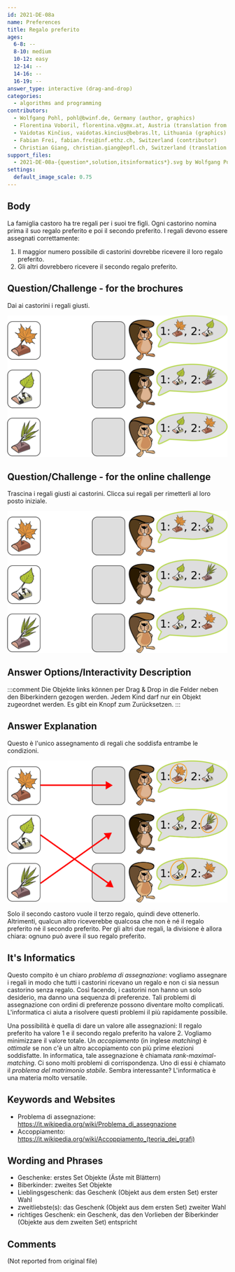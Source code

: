 ```yaml
---
id: 2021-DE-08a
name: Preferences
title: Regalo preferito
ages:
  6-8: --
  8-10: medium
  10-12: easy
  12-14: --
  14-16: --
  16-19: --
answer_type: interactive (drag-and-drop)
categories:
  - algorithms and programming
contributors:
  - Wolfgang Pohl, pohl@bwinf.de, Germany (author, graphics)
  - Florentina Voboril, florentina.v@gmx.at, Austria (translation from English into German, graphics)
  - Vaidotas Kinčius, vaidotas.kincius@bebras.lt, Lithuania (graphics)
  - Fabian Frei, fabian.frei@inf.ethz.ch, Switzerland (contributor)
  - Christian Giang, christian.giang@epfl.ch, Switzerland (translation from German into Italian) 
support_files:
  - 2021-DE-08a-{question*,solution,itsinformatics*}.svg by Wolfgang Pohl, originals by Vaidotas Kinčius, adapted by Florentina Voboril
settings:
  default_image_scale: 0.75
---
```



## Body

La famiglia castoro ha tre regali per i suoi tre figli. Ogni castorino nomina prima il suo regalo preferito e poi il secondo preferito. I regali devono essere assegnati correttamente:

1. Il maggior numero possibile di castorini dovrebbe ricevere il loro regalo preferito. 
2. Gli altri dovrebbero ricevere il secondo regalo preferito.


## Question/Challenge - for the brochures

Dai ai castorini i regali giusti.

![](graphics/2021-DE-08a-question-compatible.svg "compito")


## Question/Challenge - for the online challenge

Trascina i regali giusti ai castorini. Clicca sui regali per rimetterli al loro posto iniziale.
 
![](interactivity/2021-DE-08a-question-interactive.svg "compito 2021-DE-08a")


## Answer Options/Interactivity Description

<!-- empty -->

:::comment
Die Objekte links können per Drag & Drop in die Felder neben den Biberkindern gezogen werden. Jedem Kind darf nur ein Objekt zugeordnet werden. Es gibt ein Knopf zum Zurücksetzen.
:::


## Answer Explanation

Questo è l'unico assegnamento di regali che soddisfa entrambe le condizioni.

![](graphics/2021-DE-08a-solution-compatible.svg "soluzione")

Solo il secondo castoro vuole il terzo regalo, quindi deve ottenerlo. Altrimenti, qualcun altro riceverebbe qualcosa che non è né il regalo preferito né il secondo preferito. Per gli altri due regali, la divisione è allora chiara: ognuno può avere il suo regalo preferito.


## It's Informatics

Questo compito è un chiaro _problema di assegnazione_: vogliamo assegnare i regali in modo che tutti i castorini ricevano un regalo e non ci sia nessun castorino senza regalo. Così facendo, i castorini non hanno un solo desiderio, ma danno una sequenza di preferenze. Tali problemi di assegnazione con ordini di preferenze possono diventare molto complicati. L'informatica ci aiuta a risolvere questi problemi il più rapidamente possibile.

Una possibilità è quella di dare un valore alle assegnazioni: Il regalo preferito ha valore 1 e il secondo regalo preferito ha valore 2. Vogliamo minimizzare il valore totale. Un _accopiamento_ (in inglese _matching_) è _ottimale_ se non c'è un altro accopiamento con più prime elezioni soddisfatte. In informatica, tale assegnazione è chiamata _rank-maximal-matching_.  Ci sono molti problemi di corrispondenza. Uno di essi è chiamato il _problema del matrimonio stabile_. Sembra interessante? L'informatica è una materia molto versatile.


## Keywords and Websites

 - Problema di assegnazione: https://it.wikipedia.org/wiki/Problema_di_assegnazione
 - Accoppiamento: https://it.wikipedia.org/wiki/Accoppiamento_(teoria_dei_grafi)


## Wording and Phrases

- Geschenke: erstes Set Objekte (Äste mit Blättern)
- Biberkinder: zweites Set Objekte
- Lieblingsgeschenk: das Geschenk (Objekt aus dem ersten Set) erster Wahl 
- zweitliebste(s): das Geschenk (Objekt aus dem ersten Set) zweiter Wahl
- richtiges Geschenk: ein Geschenk, das den Vorlieben der Biberkinder (Objekte aus dem zweiten Set) entspricht

## Comments

(Not reported from original file)
